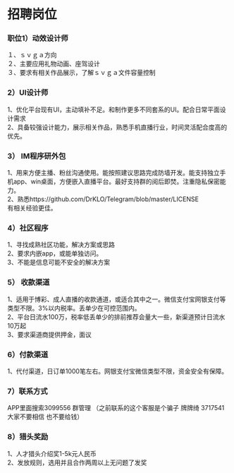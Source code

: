# 招聘岗位
### 职位1）动效设计师<br>
１、ｓｖｇａ方向<br>
２、主要应用礼物动画、座驾设计<br>
３、要求有相关作品展示，了解ｓｖｇａ文件容量控制<br>
### 2）UI设计师<br>
1、优化平台现有UI，主动填补不足。和制作更多不同套系的UI。配合日常平面设计需求<br>
2、具备较强设计能力，展示相关作品，熟悉手机直播行业，时间灵活配合度高的优先。<br>
### 3）  IM程序研外包
1、用来方便主播、粉丝沟通使用。能按照建议思路完成防墙开发。能支持独立手机app、win桌面，方便嵌入直播平台。最好支持群的阅后即焚。注重隐私保密能力。<br>
2、熟悉https://github.com/DrKLO/Telegram/blob/master/LICENSE<br>
有相关经验更佳。<br>
### 4）社区程序
1、寻找成熟社区功能，解决方案或思路<br>
2、要求内嵌app，或能单独访问。<br>
3、不能是信息可能不安全的解决方案 <br>  
### 5） 收款渠道
1、适用于博彩、成人直播的收款通道，或适合其中之一。微信支付宝网银支付等类型不限。3%以内税率。丢单少在可控范围内。<br>
2、平台日流水100万，税率低丢单少的排前推荐会量大一些，新渠道预计日流水10万起<br>
3、要求渠道商提供押金，面议<br>
### 6）付款渠道
1、代付渠道，日订单1000笔左右。网银支付宝微信类型不限，资金安全有保障。<br>
### 7）联系方式
APP里面搜索3099556  群管理
（之前联系的这个客服是个骗子 牌牌绮   3717541 大家不要相信 也不要给钱）<br>


### 8）猎头奖励
1、人才猎头介绍奖1-5k元人民币<br>
2、发放规则，选用并且合作两周以上无问题了发奖<br>
